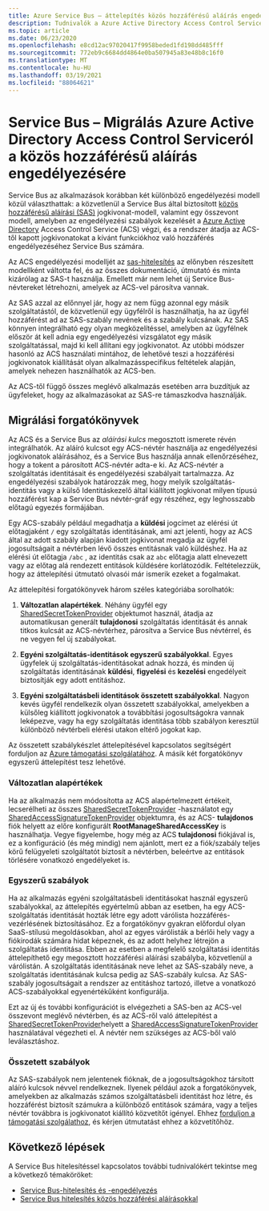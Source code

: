 ```yaml
---
title: Azure Service Bus – áttelepítés közös hozzáférésű aláírás engedélyezésére
description: Tudnivalók a Azure Active Directory Access Control Service áttelepítéséről a közös hozzáférésű aláírás engedélyezésére.
ms.topic: article
ms.date: 06/23/2020
ms.openlocfilehash: e8cd12ac97020417f9958beded1fd198dd485fff
ms.sourcegitcommit: 772eb9c6684dd4864e0ba507945a83e48b8c16f0
ms.translationtype: MT
ms.contentlocale: hu-HU
ms.lasthandoff: 03/19/2021
ms.locfileid: "88064621"
---
```

# <a name="service-bus---migrate-from-azure-active-directory-access-control-service-to-shared-access-signature-authorization"></a>Service Bus – Migrálás Azure Active Directory Access Control Serviceról a közös hozzáférésű aláírás engedélyezésére

Service Bus az alkalmazások korábban két különböző engedélyezési modell közül választhattak: a közvetlenül a Service Bus által biztosított [közös hozzáférésű aláírási (SAS)](service-bus-sas.md) jogkivonat-modell, valamint egy összevont modell, amelyben az engedélyezési szabályok kezelését a [Azure Active Directory](../active-directory/index.yml) Access Control Service (ACS) végzi, és a rendszer átadja az ACS-től kapott jogkivonatokat a kívánt funkciókhoz való hozzáférés engedélyezéséhez Service Bus számára.

Az ACS engedélyezési modelljét az [sas-hitelesítés](service-bus-authentication-and-authorization.md) az előnyben részesített modellként váltotta fel, és az összes dokumentáció, útmutató és minta kizárólag az SAS-t használja. Emellett már nem lehet új Service Bus-névtereket létrehozni, amelyek az ACS-vel párosítva vannak.

Az SAS azzal az előnnyel jár, hogy az nem függ azonnal egy másik szolgáltatástól, de közvetlenül egy ügyfélről is használhatja, ha az ügyfél hozzáférést ad az SAS-szabály nevének és a szabály kulcsának. Az SAS könnyen integrálható egy olyan megközelítéssel, amelyben az ügyfélnek először át kell adnia egy engedélyezési vizsgálatot egy másik szolgáltatással, majd ki kell állítani egy jogkivonatot. Az utóbbi módszer hasonló az ACS használati mintához, de lehetővé teszi a hozzáférési jogkivonatok kiállítását olyan alkalmazásspecifikus feltételek alapján, amelyek nehezen használhatók az ACS-ben.

Az ACS-től függő összes meglévő alkalmazás esetében arra buzdítjuk az ügyfeleket, hogy az alkalmazásokat az SAS-re támaszkodva használják.

## <a name="migration-scenarios"></a>Migrálási forgatókönyvek

Az ACS és a Service Bus az *aláírási kulcs* megosztott ismerete révén integrálhatók. Az aláíró kulcsot egy ACS-névtér használja az engedélyezési jogkivonatok aláírásához, és a Service Bus használja annak ellenőrzéséhez, hogy a tokent a párosított ACS-névtér adta-e ki. Az ACS-névtér a szolgáltatás identitásait és engedélyezési szabályait tartalmazza. Az engedélyezési szabályok határozzák meg, hogy melyik szolgáltatás-identitás vagy a külső Identitáskezelő által kiállított jogkivonat milyen típusú hozzáférést kap a Service Bus névtér-gráf egy részéhez, egy leghosszabb előtagú egyezés formájában.

Egy ACS-szabály például megadhatja a **küldési** jogcímet az elérési út előtagjaként `/` egy szolgáltatás identitásának, ami azt jelenti, hogy az ACS által az adott szabály alapján kiadott jogkivonat megadja az ügyfél jogosultságait a névtérben lévő összes entitásnak való küldéshez. Ha az elérési út előtagja `/abc` , az identitás csak az `abc` előtagja alatt elnevezett vagy az előtag alá rendezett entitások küldésére korlátozódik. Feltételezzük, hogy az áttelepítési útmutató olvasói már ismerik ezeket a fogalmakat.

Az áttelepítési forgatókönyvek három széles kategóriába sorolhatók:

1.  **Változatlan alapértékek**. Néhány ügyfél egy [SharedSecretTokenProvider](/dotnet/api/microsoft.servicebus.sharedsecrettokenprovider) objektumot használ, átadja az automatikusan generált **tulajdonosi** szolgáltatás identitását és annak titkos kulcsát az ACS-névtérhez, párosítva a Service Bus névtérrel, és ne vegyen fel új szabályokat.

2.  **Egyéni szolgáltatás-identitások egyszerű szabályokkal**. Egyes ügyfelek új szolgáltatás-identitásokat adnak hozzá, és minden új szolgáltatás identitásának **küldési**, **figyelési** és **kezelési** engedélyeit biztosítják egy adott entitáshoz.

3.  **Egyéni szolgáltatásbeli identitások összetett szabályokkal**. Nagyon kevés ügyfél rendelkezik olyan összetett szabályokkal, amelyekben a külsőleg kiállított jogkivonatok a továbbítási jogosultságokra vannak leképezve, vagy ha egy szolgáltatás identitása több szabályon keresztül különböző névtérbeli elérési utakon eltérő jogokat kap.

Az összetett szabálykészlet áttelepítésével kapcsolatos segítségért forduljon az [Azure támogatási szolgálatához](https://azure.microsoft.com/support/options/). A másik két forgatókönyv egyszerű áttelepítést tesz lehetővé.

### <a name="unchanged-defaults"></a>Változatlan alapértékek

Ha az alkalmazás nem módosította az ACS alapértelmezett értékeit, lecserélheti az összes [SharedSecretTokenProvider](/dotnet/api/microsoft.servicebus.sharedsecrettokenprovider) -használatot egy [SharedAccessSignatureTokenProvider](/dotnet/api/microsoft.servicebus.sharedaccesssignaturetokenprovider) objektumra, és az ACS- **tulajdonos** fiók helyett az előre konfigurált **RootManageSharedAccessKey** is használhatja. Vegye figyelembe, hogy még az ACS **tulajdonosi** fiókjával is, ez a konfiguráció (és még mindig) nem ajánlott, mert ez a fiók/szabály teljes körű felügyeleti szolgáltatót biztosít a névtérben, beleértve az entitások törlésére vonatkozó engedélyeket is.

### <a name="simple-rules"></a>Egyszerű szabályok

Ha az alkalmazás egyéni szolgáltatásbeli identitásokat használ egyszerű szabályokkal, az áttelepítés egyértelmű abban az esetben, ha egy ACS-szolgáltatás identitását hozták létre egy adott várólista hozzáférés-vezérlésének biztosításához. Ez a forgatókönyv gyakran előfordul olyan SaaS-stílusú megoldásokban, ahol az egyes várólisták a bérlői hely vagy a fiókirodák számára hidat képeznek, és az adott helyhez létrejön a szolgáltatás identitása. Ebben az esetben a megfelelő szolgáltatási identitás áttelepíthető egy megosztott hozzáférési aláírási szabályba, közvetlenül a várólistán. A szolgáltatás identitásának neve lehet az SAS-szabály neve, a szolgáltatás identitásának kulcsa pedig az SAS-szabály kulcsa. Az SAS-szabály jogosultságait a rendszer az entitáshoz tartozó, illetve a vonatkozó ACS-szabályokkal egyenértékűként konfigurálja.

Ezt az új és további konfigurációt is elvégezheti a SAS-ben az ACS-vel összevont meglévő névtérben, és az ACS-ről való áttelepítést a [SharedSecretTokenProvider](/dotnet/api/microsoft.servicebus.sharedsecrettokenprovider)helyett a [SharedAccessSignatureTokenProvider](/dotnet/api/microsoft.servicebus.sharedaccesssignaturetokenprovider) használatával végezheti el. A névtér nem szükséges az ACS-ből való leválasztáshoz.

### <a name="complex-rules"></a>Összetett szabályok

Az SAS-szabályok nem jelentenek fióknak, de a jogosultságokhoz társított aláíró kulcsok névvel rendelkeznek. Ilyenek például azok a forgatókönyvek, amelyekben az alkalmazás számos szolgáltatásbeli identitást hoz létre, és hozzáférést biztosít számukra a különböző entitások számára, vagy a teljes névtér továbbra is jogkivonatot kiállító közvetítőt igényel. Ehhez [forduljon a támogatási szolgálathoz](https://azure.microsoft.com/support/options/), és kérjen útmutatást ehhez a közvetítőhöz.

## <a name="next-steps"></a>Következő lépések

A Service Bus hitelesítéssel kapcsolatos további tudnivalókért tekintse meg a következő témaköröket:

* [Service Bus-hitelesítés és -engedélyezés](service-bus-authentication-and-authorization.md)
* [Service Bus hitelesítés közös hozzáférési aláírásokkal](service-bus-sas.md)